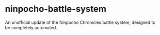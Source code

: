 # ninpocho-battle-system
An unofficial update of the Ninpocho Chronicles battle system, designed to be completely automated.
